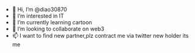 - 👋 Hi, I’m @diao30870
- 👀 I’m interested in IT
- 🌱 I’m currently learning cartoon
- 💞️ I’m looking to collaborate on web3
- 📫 I want to find new partner,plz contract me via twitter new holder its me

<!---
diao30870/diao30870 is a ✨ special ✨ repository because its `README.md` (this file) appears on your GitHub profile.
You can click the Preview link to take a look at your changes.
--->
